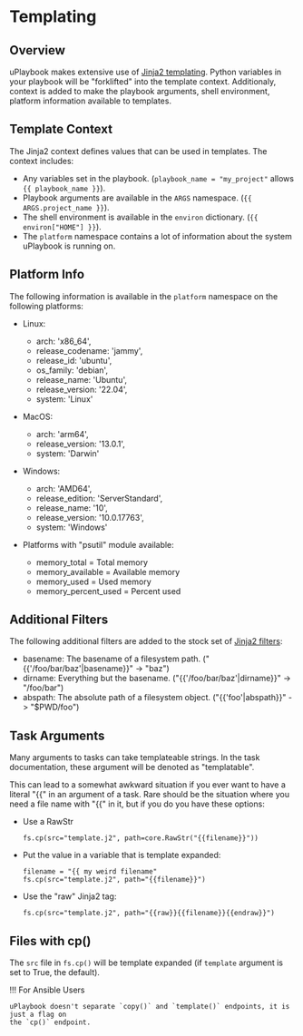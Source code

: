 # Templating

## Overview

uPlaybook makes extensive use of
[Jinja2 templating](https://jinja.palletsprojects.com/en/2.10.x/templates/).  Python
variables in your playbook will be "forklifted" into the template context.  Additionaly,
context is added to make the playbook arguments, shell environment, platform information
available to templates.

## Template Context

The Jinja2 context defines values that can be used in templates.  The context includes:

- Any variables set in the playbook.  (`playbook_name = "my_project"` allows `{{
  playbook_name }}`).
- Playbook arguments are available in the `ARGS` namespace.  (`{{ ARGS.project_name }}`).
- The shell environment is available in the `environ` dictionary.  (`{{ environ["HOME"] }}`).
- The `platform` namespace contains a lot of information about the system uPlaybook is
  running on.

## Platform Info

The following information is available in the `platform` namespace on the following
platforms:

- Linux:

    - arch: 'x86_64',
    - release_codename: 'jammy',
    - release_id: 'ubuntu',
    - os_family: 'debian',
    - release_name: 'Ubuntu',
    - release_version: '22.04',
    - system: 'Linux'

- MacOS:

    - arch: 'arm64',
    - release_version: '13.0.1',
    - system: 'Darwin'

- Windows:

    - arch: 'AMD64',
    - release_edition: 'ServerStandard',
    - release_name: '10',
    - release_version: '10.0.17763',
    - system: 'Windows'

- Platforms with "psutil" module available:

    - memory_total = Total memory
    - memory_available = Available memory
    - memory_used = Used memory
    - memory_percent_used = Percent used

## Additional Filters

The following additional filters are added to the stock set of [Jinja2
filters](https://tedboy.github.io/jinja2/templ14.html):

- basename: The basename of a filesystem path.  ("{{'/foo/bar/baz'|basename}}" -> "baz")
- dirname: Everything but the basename.  ("{{'/foo/bar/baz'|dirname}}" -> "/foo/bar")
- abspath: The absolute path of a filesystem object.  ("{{'foo'|abspath}}" ->
  "$PWD/foo")

## Task Arguments

Many arguments to tasks can take templateable strings.  In the task documentation, these
argument will be denoted as "templatable".

This can lead to a somewhat awkward situation if you ever want to have a literal "{{" in
an argument of a task.  Rare should be the situation where you need a file name with "{{"
in it, but if you do you have these options:

- Use a RawStr
    ```
    fs.cp(src="template.j2", path=core.RawStr("{{filename}}"))
    ```
- Put the value in a variable that is template expanded:
    ```
    filename = "{{ my weird filename"
    fs.cp(src="template.j2", path="{{filename}}")
    ```
- Use the "raw" Jinja2 tag:
    ```
    fs.cp(src="template.j2", path="{{raw}}{{filename}}{{endraw}}")
    ```

## Files with cp()

The `src` file in `fs.cp()` will be template expanded (if `template` argument is set to
True, the default).

!!! For Ansible Users

    uPlaybook doesn't separate `copy()` and `template()` endpoints, it is just a flag on
    the `cp()` endpoint.

<!-- vim: set tw=90: -->
